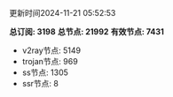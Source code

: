 更新时间2024-11-21 05:52:53

**总订阅: 3198**
**总节点: 21992**
**有效节点: 7431**
- v2ray节点: 5149
- trojan节点: 969
- ss节点: 1305
- ssr节点: 8
